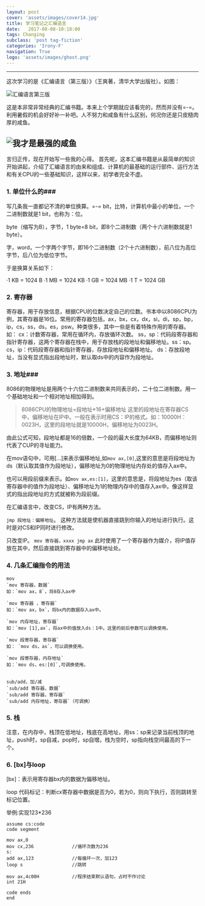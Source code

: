```yaml
---
layout: post
cover: 'assets/images/cover14.jpg'
title: 学习笔记之汇编语言
date:   2017-08-08-10:18:00
tags: Changing
subclass: 'post tag-fiction'
categories: 'Irony-F'
navigation: True
logo: 'assets/images/ghost.png'
---
```






----------
这次学习的是《汇编语言（第三版）》（王爽著，清华大学出版社）。如图：

![汇编语言第三版][1]

这是本非常非常经典的汇编书籍。本来上个学期就应该看完的，然而并没有=-=。利用暑假的机会好好补一补吧。人不努力和咸鱼有什么区别，何况你还是只皮糙肉厚的咸鱼。


![我才是最强的咸鱼][2]
----------




言归正传，现在开始写一些我的心得。
首先呢，这本汇编书籍是从最简单的知识开始讲起，介绍了汇编语言的由来和组成、计算机的最基础的运行部件、运行方法和有关CPU的一些基础知识，这样以来，初学者完全不虚。
### 1. 单位什么的###
写几条我一直都记不清的单位换算。=-=
bit，比特，计算机中最小的单位，一个二进制数就是1 bit，也称为：位。

byte（缩写为B），字节，1 byte=8 bit，即8个二进制数（两个十六进制数就是1 byte）。

字，word，一个字两个字节，即16个二进制数（2个十六进制数），前八位为高位字节，后八位为低位字节。

于是换算关系如下：

·1 KB = 1024 B
·1 MB = 1024 KB
·1 GB = 1024 MB
·1 T = 1024 GB


 

### 2. 寄存器 ###

寄存器，用于存放信息，根据CPU的位数决定自己的位数。书本中以8086CPU为例，其寄存器是16位。常用的寄存器包括，ax，bx，cx，dx，si，di，sp，bp，ip，cs，ss，ds，es，psw。种类很多，其中一些是有着特殊作用的寄存器。如：
cx：计数寄存器，常用在循环内，存放循环次数。
ss，sp：代码段寄存器和指针寄存器，这两个寄存器在栈中，用于存放栈的段地址和偏移地址。ss：sp。
cs，ip：代码段寄存器和指针寄存器，存放段地址和偏移地址。
ds：存放段地址，当没有显式指出段地址时，默认取ds中的内容作为段地址。



### 3. 地址###

8086的物理地址是用两个十六位二进制数来共同表示的，二十位二进制数。用一个基础地址和一个相对地址相加得到。
> 8086CPU的物理地址=段地址*16+偏移地址
> 这里的段地址在寄存器CS中，偏移地址在IP中。一般在表示时用CS：IP的格式。如：10000H：0023H，这里的段地址就是10000H，偏移地址为0023H。

由此公式可知，段地址都是16的倍数，一个段的最大长度为64KB，而偏移地址则代表了CUP的寻址能力。

在mov语句中，可用[...]来表示偏移地址,如`mov ax,[0]`,这里的意思是将段地址为ds（默认取其值作为段地址），偏移地址为0的物理地址内存处的值存入ax中。

也可以用段前缀来表示。如`mov ax,es:[1]`，这里的意思是，将段地址为es（取该寄存器中的值作为段地址）、偏移地址为1的物理内存中的值存入ax中。像这样显式的指出段地址的方式就被称为段前缀。



在汇编语言中，改变CS，IP有两种方法。

  `jmp 段地址：偏移地址`。
    这种方法就是使机器直接跳到你输入的地址进行执行。这时是对CS和IP同时进行修改。
  
  只改变IP。
    `mov 寄存器，xxxx
    jmp ax`
    此时使用了一个寄存器作为媒介，将IP值存放在其中，然后直接跳到寄存器中的偏移地址处。

### 4. 几条汇编指令的用法 ###

	mov
    `mov 寄存器，数据`          
    如：`mov ax，8`，将8存入ax中

    `mov 寄存器 ，寄存器`       
    如：`mov ax，bx`，将bx内的数据存入ax中。

    `mov 内存地址，寄存器` 
    如：`mov [1],ax`，将ax中的值放入ds：1中。这里的前后参数可以调换使用。

    `mov 段寄存器，寄存器` 
    如： `mov ds，as`，可以调换使用。

    `mov 段寄存器，内存地址`  
    如：`mov ds，es:[0]`,可调换使用。
  

	sub/add，加/减
    `sub/add 寄存器，数据`
    `sub/add 寄存器，寄存器`
    `sub/add 内存地址，寄存器`（可调换）

### 5. 栈 ###

注意，在内存中，栈顶在低地址，栈底在高地址，用ss：sp来记录当前栈顶的地址，push时，sp自减，pop时，sp自增。栈为空时，sp指向栈空间最高的下一个。


### 6. [bx]与loop ###

[bx]：表示用寄存器bx内的数据为偏移地址。

loop 代码标记：判断cx寄存器中数据是否为0，若为0，则向下执行，否则跳转至标记位置。

举例:实现123*236

    assume cs:code
    code segment
    
    mov ax,0
    mov cx,236              //循环次数为236
    s: 
    add ax,123              //每循环一次，加123
    loop s                  //跳转
    
    mov ax,4c00H            //程序结束默认语句，占时不作讨论
    int 21H
    
    code ends
    end

[1]: https://timgsa.baidu.com/timg?image&amp;quality=80&amp;size=b9999_10000&amp;sec=1502124223339&amp;di=603d232436155a62d5303d400a4391c9&amp;imgtype=jpg&amp;src=http://img1.imgtn.bdimg.com/it/u=1037854266,1151790611&amp;fm=214&amp;gp=0.jpg
[2]: https://timgsa.baidu.com/timg?image&amp;quality=80&amp;size=b9999_10000&amp;sec=1502124011757&amp;di=a67d70d1bdbaa51ea1daef857585804d&amp;imgtype=0&amp;src=http://i0.hdslb.com/bfs/face/ccb0f28f2420cc3a2b4e88b5895a73e864ad550c.jpg
